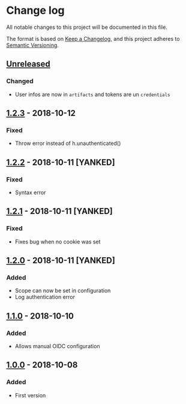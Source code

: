 # Change log
All notable changes to this project will be documented in this file.

The format is based on [Keep a Changelog](https://keepachangelog.com/en/1.0.0/), and this project adheres to [Semantic Versioning](https://semver.org/spec/v2.0.0.html).

## [Unreleased]
### Changed
* User infos are now in `artifacts` and tokens are un `credentials`

## [1.2.3] - 2018-10-12
### Fixed
* Throw error instead of h.unauthenticated()

## [1.2.2] - 2018-10-11 [YANKED]
### Fixed
* Syntax error

## [1.2.1] - 2018-10-11 [YANKED]
### Fixed
* Fixes bug when no cookie was set

## [1.2.0] - 2018-10-11 [YANKED]
### Added
* Scope can now be set in configuration
* Log authentication error

## [1.1.0] - 2018-10-10
### Added
* Allows manual OIDC configuration

## [1.0.0] - 2018-10-08
### Added
* First version

[Unreleased]: https://github.com/JbIPS/hapi-oidc/compare/HEAD...v1.2.3
[1.2.3]: https://github.com/JbIPS/hapi-oidc/compare/v1.2.3...v1.2.2
[1.2.2]: https://github.com/JbIPS/hapi-oidc/compare/v1.2.2...v1.2.1
[1.2.1]: https://github.com/JbIPS/hapi-oidc/compare/v1.2.1...v1.2.0
[1.2.0]: https://github.com/JbIPS/hapi-oidc/compare/v1.2.0...v1.1.0
[1.1.0]: https://github.com/JbIPS/hapi-oidc/compare/v1.1.0...v1.0.0
[1.0.0]: https://github.com/JbIPS/hapi-oidc/compare/v1.0.0

